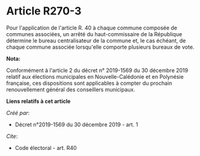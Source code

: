 # Article R270-3

Pour l'application de l'article R. 40 à chaque commune composée de communes associées, un arrêté du haut-commissaire de la
République détermine le bureau centralisateur de la commune et, le cas échéant, de chaque commune associée lorsqu'elle
comporte plusieurs bureaux de vote.

**Nota:**

Conformément à l'article 2 du décret n° 2019-1569 du 30 décembre 2019 relatif aux élections municipales en Nouvelle-Calédonie
et en Polynésie française, ces dispositions sont applicables à compter du prochain renouvellement général des conseillers
municipaux.

**Liens relatifs à cet article**

_Créé par_:

  - Décret n°2019-1569 du 30 décembre 2019 - art. 1

_Cite_:

  - Code électoral - art. R40
